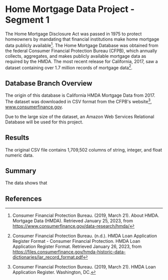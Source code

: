 # Home Mortgage Data Project - Segment 1

The Home Mortgage Disclosure Act was passed in 1975 to protect homeowners by mandating that financial institutions make home mortgage data publicly available[^1].
The Home Mortgage Database was obtained from the federal Consumer Financial Protection Bureau (CFPB), which annually collects, aggregates, and makes publicly available mortgage data as required by the HMDA. The most recent release for California, 2017, saw a dataset containing over 1.7 million records of mortgage data[^2].

## Database Branch Overview 

The origin of this database is California HMDA Mortgage Data from 2017. The dataset was downloaded in CSV format from the CFPB's website[^3], www.consumerfinance.gov.

Due to the large size of the dataset, an Amazon Web Services Relational Database will be used for this project. 

## Results

The original CSV file contains 1,709,502 columns of string, integer, and float numeric data.



## Summary 

The data shows that

## References

[^1]: Consumer Financial Protection Bureau. (2019, March 21). About HMDA. Mortgage Data (HMDA). Retrieved January 25, 2023, from https://www.consumerfinance.gov/data-research/hmda/

[^2]: Consumer Financial Protection Bureau. (n.d.). HMDA Loan Application Register Format - Consumer Financial Protection. HMDA Loan Application Register Format. Retrieved January 26, 2023, from https://files.consumerfinance.gov/hmda-historic-data-dictionaries/lar_record_format.pdf

[^3]: Consumer Financial Protection Bureau. (2019, March 21). HMDA Loan Application Register. Washington, DC.

[^*]: Consumer Financial Protection Bureau (CFPB). (n.d.). Variable List for HMDA Loan Application Register Data. HMDA Loan Application Register Format. Retrieved January 26, 2023, from https://files.consumerfinance.gov/hmda-historic-data-dictionaries/lar_record_format.pdf 
 